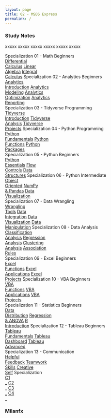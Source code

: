 ```yaml
---
layout: page
title: 02 - MSDS Express
permalink: /
---
```


<h3>Study Notes</h3>

xxxxx xxxxx xxxxx xxxxx xxxxx xxxxx

<div>
  <span class="btn spec1"><span class="btn spec2">Specialization 01 - Math Beginners</span>
  <br>
  <a href="/02-MSDS-Express/EXPR01/" class="btn cour1">Differential<br>Calculus</a>
  <a href="/02-MSDS-Express/EXPR02/" class="btn cour2">Linear<br>Algebra</a>
  <a href="/02-MSDS-Express/EXPR03/" class="btn cour3">Integral<br>Calculus</a>
  </span>
  <span class="btn spec1"><span class="btn spec2">Specialization 02 - Analytics Beginners</span>
  <br>
  <a href="/02-MSDS-Express/EXPR04/" class="btn icon1">Analytics<br>Introduction</a>
  <a href="/02-MSDS-Express/EXPR05/" class="btn icon2">Analytics<br>Modeling</a>
  <a href="/02-MSDS-Express/EXPR06/" class="btn icon3">Analytics<br>Optimization</a>
  <a href="/02-MSDS-Express/EXPR07/" class="btn icon4">Analytics<br>Reporting</a>
  </span>
</div>

<div>
  <span class="btn spec1"><span class="btn spec2">Specialization 03 - Tidyverse Programming</span>
  <br>
  <a href="/02-MSDS-Express/EXPR08/" class="btn cour1">Tidyverse<br>Introduction</a>
  <a href="/02-MSDS-Express/EXPR09/" class="btn cour2">Tidyverse<br>Analysis</a>
  <a href="/02-MSDS-Express/EXPR10/" class="btn cour3">Tidyverse<br>Projects</a>
  </span>
  <span class="btn spec1"><span class="btn spec2">Specialization 04 - Python Programming</span>
  <br>
  <a href="/02-MSDS-Express/EXPR11/" class="btn cour1">Python<br>Fundamentals</a>
  <a href="/02-MSDS-Express/EXPR12/" class="btn cour2">Python<br>Functions</a>
  <a href="/02-MSDS-Express/EXPR13/" class="btn cour3">Python<br>Packages</a>
  </span>
</div>

<div>
  <span class="btn spec1"><span class="btn spec2">Specialization 05 - Python Beginners</span>
  <br>
  <a href="/02-MSDS-Express/EXPR14/" class="btn cour1">Python<br>Essentials</a>
  <a href="/02-MSDS-Express/EXPR15/" class="btn cour2">Flow<br>Controls</a>
  <a href="/02-MSDS-Express/EXPR16/" class="btn cour3">Data<br>Structures</a>
  </span>
  <span class="btn spec1"><span class="btn spec2">Specialization 06 - Python Intermediate</span>
  <br>
  <a href="/02-MSDS-Express/EXPR17/" class="btn cour1">Object<br>Oriented</a>
  <a href="/02-MSDS-Express/EXPR18/" class="btn cour2">NumPy<br>& Pandas</a>
  <a href="/02-MSDS-Express/EXPR19/" class="btn cour3">Data<br>Visualization</a>
  </span>
</div>

<div>
  <span class="btn spec1"><span class="btn spec2">Specialization 07 - Data Wrangling</span>
  <br>
  <a href="/02-MSDS-Express/EXPR20/" class="btn icon1">Wrangling<br>Tools</a>
  <a href="/02-MSDS-Express/EXPR21/" class="btn icon2">Data<br>Integration</a>
  <a href="/02-MSDS-Express/EXPR22/" class="btn icon3">Data<br>Visualization</a>
  <a href="/02-MSDS-Express/EXPR23/" class="btn icon4">Data<br>Manipulation</a>
  </span>
  <span class="btn spec1"><span class="btn spec2">Specialization 08 - Data Analysis</span>
  <br>
  <a href="/02-MSDS-Express/EXPR24/" class="btn icon1">Classification<br>Analysis</a>
  <a href="/02-MSDS-Express/EXPR25/" class="btn icon2">Regression<br>Analysis</a>
  <a href="/02-MSDS-Express/EXPR26/" class="btn icon3">Clustering<br>Analysis</a>
  <a href="/02-MSDS-Express/EXPR27/" class="btn icon4">Association<br>Rules</a>
  </span>
</div>

<div>
  <span class="btn spec1"><span class="btn spec2">Specialization 09 - Excel Beginners</span>
  <br>
  <a href="/02-MSDS-Express/EXPR28/" class="btn cour1">Excel<br>Functions</a>
  <a href="/02-MSDS-Express/EXPR29/" class="btn cour2">Excel<br>Applications</a>
  <a href="/02-MSDS-Express/EXPR30/" class="btn cour3">Excel<br>Projects</a>
  </span>
  <span class="btn spec1"><span class="btn spec2">Specialization 10 - VBA Beginners</span>
  <br>
  <a href="/02-MSDS-Express/EXPR31/" class="btn cour1">VBA<br>Functions</a>
  <a href="/02-MSDS-Express/EXPR32/" class="btn cour2">VBA<br>Applications</a>
  <a href="/02-MSDS-Express/EXPR33/" class="btn cour3">VBA<br>Projects</a>
  </span>
</div>

<div>
  <span class="btn spec1"><span class="btn spec2">Specialization 11 - Statistics Beginners</span>
  <br>
  <a href="/02-MSDS-Express/EXPR34/" class="btn cour1">Data<br>Distribution</a>
  <a href="/02-MSDS-Express/EXPR35/" class="btn cour2">Regression<br>& ANOVA</a>
  <a href="/02-MSDS-Express/EXPR36/" class="btn cour3">R<br>Introduction</a>
  </span>
  <span class="btn spec1"><span class="btn spec2">Specialization 12 - Tableau Beginners</span>
  <br>
  <a href="/02-MSDS-Express/EXPR37/" class="btn cour1">Tableau<br>Fundamentals</a>
  <a href="/02-MSDS-Express/EXPR38/" class="btn cour2">Tableau<br>Dashboard</a>
  <a href="/02-MSDS-Express/EXPR39/" class="btn cour3">Tableau<br>Advanced</a>
  </span>
</div>

<div>
  <span class="btn spec1"><span class="btn spec2">Specialization 13 - Communication</span>
  <br>
  <a href="/03-MSDS-Courses/MSDS40/" class="btn cour1">Helpful<br>Feedback</a>
  <a href="/03-MSDS-Courses/MSDS41/" class="btn cour1">Teamwork<br>Skills</a>
  <a href="/03-MSDS-Courses/MSDS42/" class="btn cour1">Creative<br>Self</a>
  </span>
  <span class="btn spec1"><span class="btn spec2">Specialization</span>
  <br>
  <a href="" class="btn icon1">C1<br>_</a>
  <a href="" class="btn icon2">C2<br>_</a>
  <a href="" class="btn icon3">C3<br>_</a>
  <a href="" class="btn icon4">C4<br>_</a>
  </span>
</div>

<h3>Milanfx</h3>